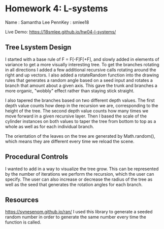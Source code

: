 # Homework 4: L-systems
Name : Samantha Lee
PennKey : smlee18

Live Demo: https://18smlee.github.io/hw04-l-systems/

## Tree Lsystem Design
I started with a base rule of F = F[-F]F[+F], and slowly added in elements of variance to get a more visually interesting tree. To get the branches rotating in all directions I added a few additional recursive calls rotating around the right and up vectors. I also added a rotateRandom function into the drawing rules that generates a random angle based on a seed input and rotates a branch that amount about a given axis. This gave the trunk and branches a more organic, "wobbly" effect rather than staying stick straight. 

I also tapered the branches based on two different depth values. The first depth value counts how deep in the recursion we are, corresponding to the height of the tree. The second depth value counts how many times we move forward in a given recursive layer. Then I based the scale of the cylinder instances on both values to taper the tree from bottom to top as a whole as well as for each individual branch.

The orientation of the leaves on the tree are generated by Math.random(), which means they are different every time we reload the scene. 

## Procedural Controls
I wanted to add in a way to visualize the tree grow. This can be represented by the number of iterations we perform the recursion, which the user can specify. The user can also increase or decrease the radius of the tree as well as the seed that generates the rotation angles for each branch.

## Resources
https://synesenom.github.io/ran/
I used this library to generate a seeded random number in order to generate the same number every time the function is called.
